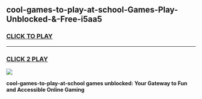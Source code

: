 
## cool-games-to-play-at-school-Games-Play-Unblocked-&-Free-i5aa5
<h3>
<a href="https://premium76.site?title=cool-games-to-play-at-school&ref=24A">CLICK TO PLAY</a></h3>
<hr>

<h3>
<a href="https://premium76.site?title=cool-games-to-play-at-school&ref=24A">CLICK 2 PLAY</a>
  
</h3>

<a href="https://premium76.site?title=cool-games-to-play-at-school&ref=24A"><img src="https://clearcache.store/games.png"></a>


**cool-games-to-play-at-school games unblocked: Your Gateway to Fun and Accessible Online Gaming**
